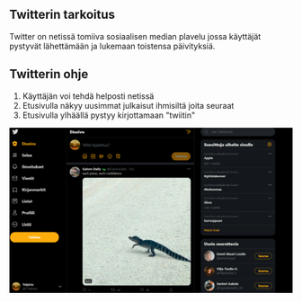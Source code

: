 
## Twitterin tarkoitus
Twitter on netissä tomiiva sosiaalisen median plavelu jossa käyttäjät pystyvät lähettämään ja lukemaan toistensa päivityksiä.

## Twitterin ohje
1. Käyttäjän voi tehdä helposti netissä
2. Etusivulla näkyy uusimmat julkaisut ihmisiltä joita seuraat
3. Etusivulla ylhäällä pystyy kirjottamaan "twiitin"

![](twitterfeed.png)
